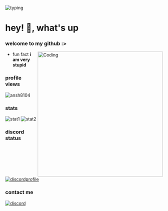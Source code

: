 ![typing](https://readme-typing-svg.herokuapp.com?font=cascade&color=EEEEEE&background=111111&center=true&vCenter=true&height=100&duration=2500&pause=500&lines=yo!;my+name+is+ansh.;also+known+as+zyroc.)

<h1 align="left">hey! 👋, what's up</h1>
<h3 align="left">welcome to my github :></h3>
<img align="right" alt="Coding" width="400" src="https://media.tenor.com/fRSgQqjsltwAAAAC/niko-oneshot.gif">

- fun fact **i am very stupid**

### profile views
<p align="left"> <img src="https://komarev.com/ghpvc/?username=ansh8104&label=Profile%20views&color=0e75b6&style=flat" alt="ansh8104" /> </p>

### stats
![stat1](https://github-readme-streak-stats.herokuapp.com?user=ansh8104&theme=dark&show_icons=true&locale=en&layout=compact&hide_border=true)
![stat2](https://github-readme-stats.vercel.app/api?username=ansh8104&theme=dark&show_icons=true&locale=en&layout=compact&hide_border=true)

### discord status
[![discordprofile](https://lanyard.cnrad.dev/api/933571572386652170)](https://discord.com/users/933571572386652170)

### contact me
[![discord](https://img.shields.io/badge/discord-@zyyyo-8A2BE2?style=flat-square)](https://discord.com)
